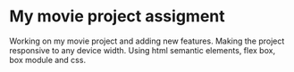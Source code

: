 # My movie project assigment

Working on my movie project and adding new features.
Making the project responsive to any device width.
Using html semantic elements, flex box, box module and css.